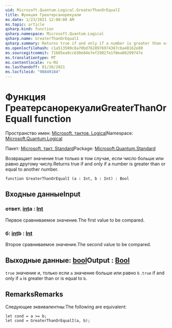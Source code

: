 ```yaml
---
uid: Microsoft.Quantum.Logical.GreaterThanOrEqualI
title: Функция Греатерсанорекуали
ms.date: 1/23/2021 12:00:00 AM
ms.topic: article
qsharp.kind: function
qsharp.namespace: Microsoft.Quantum.Logical
qsharp.name: GreaterThanOrEqualI
qsharp.summary: Returns true if and only if a number is greater than or equal to another number.
ms.openlocfilehash: c1a513500c8a70bd7628976974387cba48162e80
ms.sourcegitcommit: 71605ea9cc630e84e7ef29027e1f0ea06299747e
ms.translationtype: MT
ms.contentlocale: ru-RU
ms.lasthandoff: 01/26/2021
ms.locfileid: "98849184"
---
```

# <a name="greaterthanorequali-function"></a><span data-ttu-id="96822-102">Функция Греатерсанорекуали</span><span class="sxs-lookup"><span data-stu-id="96822-102">GreaterThanOrEqualI function</span></span>

<span data-ttu-id="96822-103">Пространство имен: [Microsoft. тактов. Logical](xref:Microsoft.Quantum.Logical)</span><span class="sxs-lookup"><span data-stu-id="96822-103">Namespace: [Microsoft.Quantum.Logical](xref:Microsoft.Quantum.Logical)</span></span>

<span data-ttu-id="96822-104">Пакет: [Microsoft. такт. Standard](https://nuget.org/packages/Microsoft.Quantum.Standard)</span><span class="sxs-lookup"><span data-stu-id="96822-104">Package: [Microsoft.Quantum.Standard](https://nuget.org/packages/Microsoft.Quantum.Standard)</span></span>


<span data-ttu-id="96822-105">Возвращает значение true только в том случае, если число больше или равно другому числу.</span><span class="sxs-lookup"><span data-stu-id="96822-105">Returns true if and only if a number is greater than or equal to another number.</span></span>

```qsharp
function GreaterThanOrEqualI (a : Int, b : Int) : Bool
```


## <a name="input"></a><span data-ttu-id="96822-106">Входные данные</span><span class="sxs-lookup"><span data-stu-id="96822-106">Input</span></span>

### <a name="a--int"></a><span data-ttu-id="96822-107">ответ. [int](xref:microsoft.quantum.lang-ref.int)</span><span class="sxs-lookup"><span data-stu-id="96822-107">a : [Int](xref:microsoft.quantum.lang-ref.int)</span></span>

<span data-ttu-id="96822-108">Первое сравниваемое значение.</span><span class="sxs-lookup"><span data-stu-id="96822-108">The first value to be compared.</span></span>


### <a name="b--int"></a><span data-ttu-id="96822-109">б: [int](xref:microsoft.quantum.lang-ref.int)</span><span class="sxs-lookup"><span data-stu-id="96822-109">b : [Int](xref:microsoft.quantum.lang-ref.int)</span></span>

<span data-ttu-id="96822-110">Второе сравниваемое значение.</span><span class="sxs-lookup"><span data-stu-id="96822-110">The second value to be compared.</span></span>



## <a name="output--bool"></a><span data-ttu-id="96822-111">Выходные данные: [bool](xref:microsoft.quantum.lang-ref.bool)</span><span class="sxs-lookup"><span data-stu-id="96822-111">Output : [Bool](xref:microsoft.quantum.lang-ref.bool)</span></span>

<span data-ttu-id="96822-112">`true` значение и, только если `a` значение больше или равно `b` .</span><span class="sxs-lookup"><span data-stu-id="96822-112">`true` if and only if `a` is greater than or is equal to `b`.</span></span>

## <a name="remarks"></a><span data-ttu-id="96822-113">Remarks</span><span class="sxs-lookup"><span data-stu-id="96822-113">Remarks</span></span>

<span data-ttu-id="96822-114">Следующие эквивалентны:</span><span class="sxs-lookup"><span data-stu-id="96822-114">The following are equivalent:</span></span>

```qsharp
let cond = a >= b;
let cond = GreaterThanOrEqualI(a, b);
```